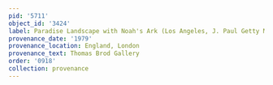 ```yaml
---
pid: '5711'
object_id: '3424'
label: Paradise Landscape with Noah's Ark (Los Angeles, J. Paul Getty Museum)
provenance_date: '1979'
provenance_location: England, London
provenance_text: Thomas Brod Gallery
order: '0918'
collection: provenance
---
```

